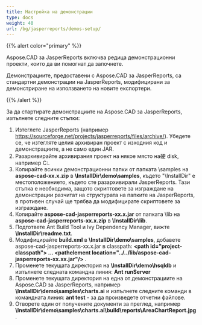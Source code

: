 ```yaml
---
title: Настройка на демонстрации
type: docs
weight: 40
url: /bg/jasperreports/demos-setup/
---
```


{{% alert color="primary" %}}

Aspose.CAD за JasperReports включва редица демонстрационни проекти, които да ви помогнат да започнете.

Демонстрациите, предоставени с Aspose.CAD за JasperReports, са стандартни демонстрации на JasperReports, модифицирани за демонстриране на използването на новите експортери.

{{% /alert %}}

За да стартирате демонстрациите на Aspose.CAD за JasperReports, изпълнете следните стъпки:

1. Изтеглете JasperReports (например https://sourceforge.net/projects/jasperreports/files/archive/). Убедете се, че изтегляте целия архивиран проект с изходния код и демонстрациите, а не само един JAR.
1. Разархивирайте архивирания проект на някое място на硬 disk, например C:\.
1. Копирайте всички демонстрационни папки от папката \samples на **aspose-cad-xx.x.zip** в **\InstallDir\demo\samples**, където "\InstallDir" е местоположението, където сте разархивирали JasperReports. Тази стъпка е необходима, защото скриптовете за изграждане на демонстрации разчитат на структурата на папките на JasperReports, в противен случай ще трябва да модифицирате скриптовете за изграждане.
1. Копирайте **aspose-cad-jasperreports-xx.x.jar** от папката \lib на **aspose-cad-jasperreports-xx.x.zip** в **\InstallDir\lib**.
1. Подгответе Ant Build Tool и Ivy Dependency Manager, вижте **\InstallDir\readme.txt**.
1. Модифицирайте **build.xml** в **\InstallDir\demo\samples**, добавете aspose-cad-jasperreports-xx.x.jar в classpath:
   **\<path id="project-classpath"> ... \<pathelement location="../../lib/aspose-cad-jasperreports-xx.xx.jar"/> </path>**.
1. Променете текущата директория на **\InstallDir\demo\hsqldb** и изпълнете следната командна линия:
   **Ant runServer**
1. Променете текущата директория на една от демонстрациите на Aspose.CAD за JasperReports, например **\InstallDir\demo\samples\charts.ai** и изпълнете следните команди в командната линия:
   **ant test** - за да произведете отчетни файлове.
1. Отворете един от получените документи за преглед, например **\InstallDir\demo\samples\charts.ai\build\reports\AreaChartReport.jpg**.
